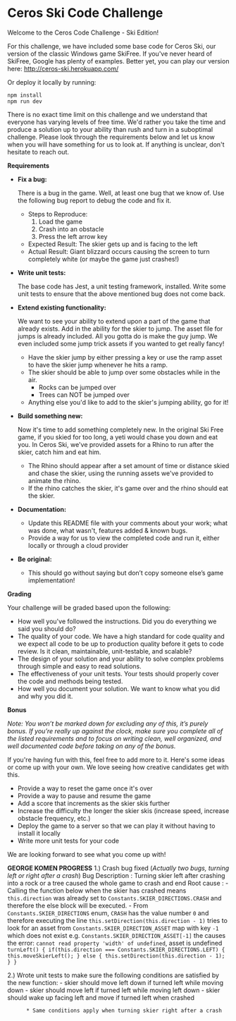 # Ceros Ski Code Challenge

Welcome to the Ceros Code Challenge - Ski Edition!

For this challenge, we have included some base code for Ceros Ski, our version of the classic Windows game SkiFree. If
you've never heard of SkiFree, Google has plenty of examples. Better yet, you can play our version here: 
http://ceros-ski.herokuapp.com/  

Or deploy it locally by running:
```
npm install
npm run dev
```

There is no exact time limit on this challenge and we understand that everyone has varying levels of free time. We'd 
rather you take the time and produce a solution up to your ability than rush and turn in a suboptimal challenge. Please 
look through the requirements below and let us know when you will have something for us to look at. If anything is 
unclear, don't hesitate to reach out.

**Requirements**

* **Fix a bug:**

  There is a bug in the game. Well, at least one bug that we know of. Use the following bug report to debug the code
  and fix it.
  * Steps to Reproduce:
    1. Load the game
    1. Crash into an obstacle
    1. Press the left arrow key
  * Expected Result: The skier gets up and is facing to the left
  * Actual Result: Giant blizzard occurs causing the screen to turn completely white (or maybe the game just crashes!)
  
* **Write unit tests:**

  The base code has Jest, a unit testing framework, installed. Write some unit tests to ensure that the above mentioned
  bug does not come back.
  
* **Extend existing functionality:**

  We want to see your ability to extend upon a part of the game that already exists. Add in the ability for the skier to 
  jump. The asset file for jumps is already included. All you gotta do is make the guy jump. We even included some jump 
  trick assets if you wanted to get really fancy!
  * Have the skier jump by either pressing a key or use the ramp asset to have the skier jump whenever he hits a ramp.
  * The skier should be able to jump over some obstacles while in the air. 
    * Rocks can be jumped over
    * Trees can NOT be jumped over
  * Anything else you'd like to add to the skier's jumping ability, go for it!
   
* **Build something new:**

  Now it's time to add something completely new. In the original Ski Free game, if you skied for too long, 
  a yeti would chase you down and eat you. In Ceros Ski, we've provided assets for a Rhino to run after the skier, 
  catch him and eat him.
  * The Rhino should appear after a set amount of time or distance skied and chase the skier, using the running assets
    we've provided to animate the rhino.
  * If the rhino catches the skier, it's game over and the rhino should eat the skier. 

* **Documentation:**

  * Update this README file with your comments about your work; what was done, what wasn't, features added & known bugs.
  * Provide a way for us to view the completed code and run it, either locally or through a cloud provider
  
* **Be original:**  
  * This should go without saying but don’t copy someone else’s game implementation!

**Grading** 

Your challenge will be graded based upon the following:

* How well you've followed the instructions. Did you do everything we said you should do?
* The quality of your code. We have a high standard for code quality and we expect all code to be up to production 
  quality before it gets to code review. Is it clean, maintainable, unit-testable, and scalable?
* The design of your solution and your ability to solve complex problems through simple and easy to read solutions.
* The effectiveness of your unit tests. Your tests should properly cover the code and methods being tested.
* How well you document your solution. We want to know what you did and why you did it.

**Bonus**

*Note: You won’t be marked down for excluding any of this, it’s purely bonus.  If you’re really up against the clock, 
make sure you complete all of the listed requirements and to focus on writing clean, well organized, and well documented 
code before taking on any of the bonus.*

If you're having fun with this, feel free to add more to it. Here's some ideas or come up with your own. We love seeing 
how creative candidates get with this.
 
* Provide a way to reset the game once it's over
* Provide a way to pause and resume the game
* Add a score that increments as the skier skis further
* Increase the difficulty the longer the skier skis (increase speed, increase obstacle frequency, etc.)
* Deploy the game to a server so that we can play it without having to install it locally
* Write more unit tests for your code

We are looking forward to see what you come up with!



**GEORGE KOMEN PROGRESS**
1.) Crash bug fixed (*Actually two bugs, turning left or right after a crash*)
    Bug Description : Turning skier left after crashing into a rock or a tree caused the whole game to crash and end
    Root cause : - Calling the function below when the skier has crashed means `this.direction` was already set to 
                   `Constants.SKIER_DIRECTIONS.CRASH` and therefore the else block will be executed.
                 - From `Constants.SKIER_DIRECTIONS` enum, `CRASH` has the value number `0` and therefore executing the
                   line `this.setDirection(this.direction - 1)` tries to look for an asset from `Constants.SKIER_DIRECTION_ASSET`
                   map with key `-1` which does not exist e.g. `Constants.SKIER_DIRECTION_ASSET[-1]` the causes the error:
                   `cannot read property 'width' of undefined`, asset is undefined
    ```
        turnLeft() {
            if(this.direction === Constants.SKIER_DIRECTIONS.LEFT) {
                this.moveSkierLeft();
            }
            else {
                this.setDirection(this.direction - 1);
            }
        } 
    ```

2.) Wrote unit tests to make sure the following conditions are satisfied by the new function:
          - skier should move left down if turned left while moving down
          - skier should move left if turned left while moving left down
          - skier should wake up facing left and move if turned left when crashed

          * Same conditions apply when turning skier right after a crash
